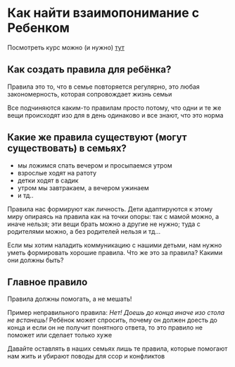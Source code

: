 # Как найти взаимопонимание с Ребенком

Посмотреть курс можно (и нужно) [тут](https://courses.yasharu.com/products/2-b51abde9-a570-4c8f-9633-ef1fe0a25d61)

## Как создать правила для ребёнка?

Правила это то, что в семье повторяется регулярно, это любая закономерность, которая сопровождает жизнь семьи

Все подчиняются каким-то правилам просто потому, что одни и те же вещи происходят изо для в день одинаково и все знают, что это норма

## Какие же правила существуют (могут существовать) в семьях?
* мы ложимся спать вечером и просыпаемся утром
* взрослые ходят на ратоту
* детки ходят в садик
* утром мы завтракаем, а вечером ужинаем
* и тд..

Правила нас формируют как личность.
Дети адаптируются к этому миру опираясь на правила как на точки опоры: так с мамой можно, а иначе нельзя; эти вещи брать можно а другие не нужно; туда с родителями можно, а без родителей нельзя и тд...

Если мы хотим наладить коммуникацию с нашими детьми, нам нужно уметь формировать хорошие правила.
Что же это за правила?
Какими они должны быть?

## Главное правило
Правила должны помогать, а не мешать!

Пример неправильного правила: _Нет! Доешь до конца иначе изо стола не встанешь!_
Ребёнок может спросить, почему он должен доесть до конца и если он не получит понятного ответа, то это правило не поможет или сделает только хуже

Давайте оставлять в наших семьях лишь те правила, которые помогают нам жить и убирают поводы для ссор и конфликтов
